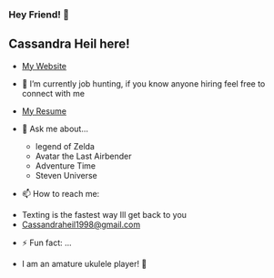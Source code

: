 ### Hey Friend! 👋

## Cassandra Heil here!

* [My Website](https://cassandraheil.github.io/Portfolio/)

- 🔭 I’m currently job hunting, if you know anyone hiring feel free to connect with me 
 * [My Resume](https://docs.google.com/document/d/1_MrSLcZXvkkSLI7hSz1e7cRnJU-4QXVVDaudXpB8zyc/edit?usp=sharing)

- 💬 Ask me about...
  * legend of Zelda
  * Avatar the Last Airbender
  * Adventure Time
  * Steven Universe
  
- 📫 How to reach me: 
 * Texting is the fastest way Ill get back to you
 * Cassandraheil1998@gmail.com

- ⚡ Fun fact: ...
 * I am an amature ukulele player! 🎵

